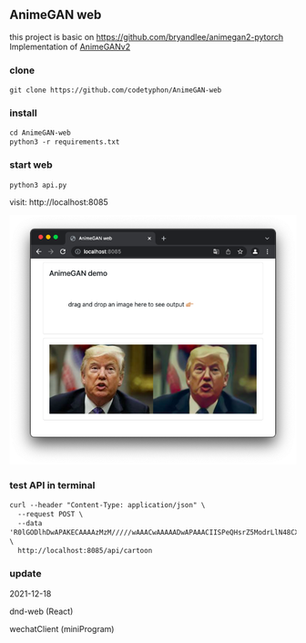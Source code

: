 ##  AnimeGAN web

this project is basic on https://github.com/bryandlee/animegan2-pytorch Implementation of [AnimeGANv2](https://github.com/TachibanaYoshino/AnimeGANv2)

### clone

```
git clone https://github.com/codetyphon/AnimeGAN-web
```

### install
```
cd AnimeGAN-web
python3 -r requirements.txt
```

### start web

```
python3 api.py
```

visit: http://localhost:8085


![](./demo.png)

### test API in terminal

```
curl --header "Content-Type: application/json" \
  --request POST \
  --data 'R0lGODlhDwAPAKECAAAAzMzM/////wAAACwAAAAADwAPAAACIISPeQHsrZ5ModrLlN48CXF8m2iQ3YmmKqVlRtW4MLwWACH+H09wdGltaXplZCBieSBVbGVhZCBTbWFydFNhdmVyIQAAOw==' \
  http://localhost:8085/api/cartoon
```

### update 

2021-12-18

dnd-web (React)

wechatClient (miniProgram)